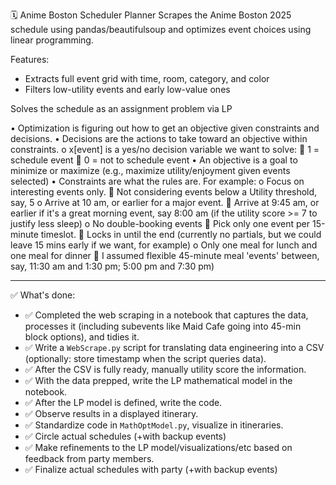 🗓 Anime Boston Scheduler Planner
Scrapes the Anime Boston 2025 schedule using pandas/beautifulsoup and optimizes event choices using linear programming.

Features:
- Extracts full event grid with time, room, category, and color
- Filters low-utility events and early low-value ones

Solves the schedule as an assignment problem via LP

•	Optimization is figuring out how to get an objective given constraints and decisions.
•	Decisions are the actions to take toward an objective within constraints. 
o	x[event] is a yes/no decision variable we want to solve: 
	1 = schedule event
	0 = not to schedule event
•	An objective is a goal to minimize or maximize (e.g., maximize utility/enjoyment given events selected)
•	Constraints are what the rules are. For example:
o	Focus on interesting events only.
	Not considering events below a Utility threshold, say, 5
o	Arrive at 10 am, or earlier for a major event.
	Arrive at 9:45 am, or earlier if it's a great morning event, say 8:00 am (if the utility score >= 7 to justify less sleep)
o	No double-booking events
	Pick only one event per 15-minute timeslot.
	Locks in until the end (currently no partials, but we could leave 15 mins early if we want, for example)
o	Only one meal for lunch and one meal for dinner
	I assumed flexible 45-minute meal 'events' between, say, 11:30 am and 1:30 pm; 5:00 pm and 7:30 pm)


----
✅ What's done:
- ✅ Completed the web scraping in a notebook that captures the data, processes it (including subevents like Maid Cafe going into 45-min block options), and tidies it.
- ✅ Write a `WebScrape.py` script for translating data engineering into a CSV (optionally: store timestamp when the script queries data).
- ✅ After the CSV is fully ready, manually utility score the information.
- ✅ With the data prepped, write the LP mathematical model in the notebook.
- ✅ After the LP model is defined, write the code.
- ✅ Observe results in a displayed itinerary.
- ✅ Standardize code in `MathOptModel.py`, visualize in itineraries.
- ✅ Circle actual schedules (+with backup events)
- ✅ Make refinements to the LP model/visualizations/etc based on feedback from party members.
- ✅ Finalize actual schedules with party (+with backup events)
